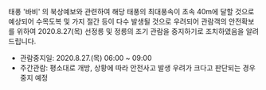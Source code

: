 태풍 '바비' 의 북상예보와 관련하여 해당 태풍의 최대풍속이 초속 40m에 달할 것으로 예상되어 수목도복 및 가지 절간 등이 다수 발생될 것으로 우려되어 관람객의 안전확보를 위하여 2020.8.27(목) 선정릉 및 정릉의 조기 관람을 중지하기로 조치하였음을 알려드립니다.

- 관람중지일: 2020.8.27.(목) 06:00 ~ 09:00
- 주간관람: 평소대로 개방, 상황에 따라 안전사고 발생 우려가 크다고 판단되는 경우 중지 예정